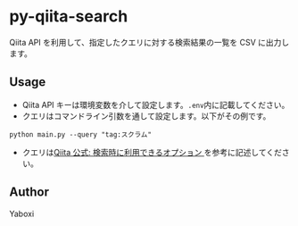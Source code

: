 # py-qiita-search

Qiita API を利用して、指定したクエリに対する検索結果の一覧を CSV に出力します。

## Usage

- Qiita API キーは環境変数を介して設定します。`.env`内に記載してください。
- クエリはコマンドライン引数を通して設定します。以下がその例です。

```shell
python main.py --query "tag:スクラム"
```

- クエリは[Qiita 公式: 検索時に利用できるオプション
  ](https://help.qiita.com/ja/articles/qiita-search-options)を参考に記述してください。

## Author

Yaboxi
